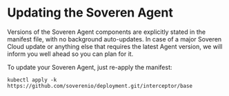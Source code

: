 # Updating the Soveren Agent

Versions of the Soveren Agent components are explicitly stated in the manifest file, with no background auto-updates. In case of a major Soveren Cloud update or anything else that requires the latest Agent version, we will inform you well ahead so you can plan for it.

To update your Soveren Agent, just re-apply the manifest:

```shell
kubectl apply -k https://github.com/soverenio/deployment.git/interceptor/base
```
